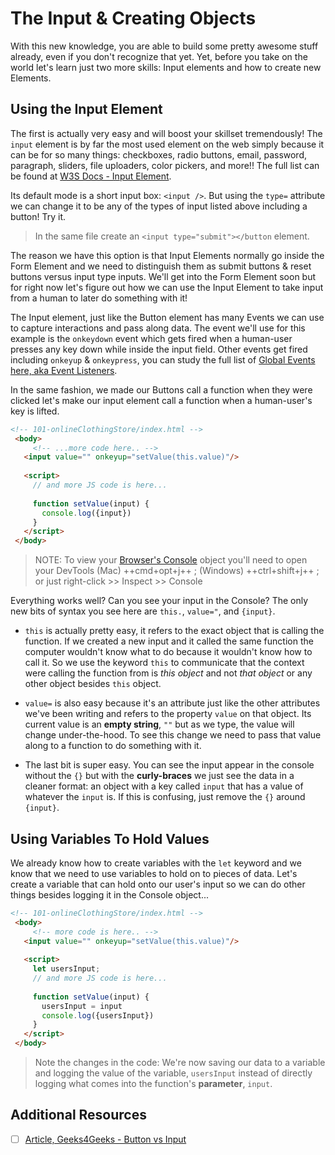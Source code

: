 # The Input & Creating Objects

With this new knowledge, you are able to build some pretty awesome stuff already, even if you don't recognize that yet. Yet, before you take on the world let's learn just two more skills: Input elements and how to create new Elements.

## Using the Input Element

The first is actually very easy and will boost your skillset tremendously! The `input` element is by far the most used element on the web simply because it can be for so many things: checkboxes, radio buttons, email, password, paragraph, sliders, file uploaders, color pickers, and more!! The full list can be found at [W3S Docs - Input Element](https://www.w3schools.com/tags/tag_input.asp).

Its default mode is a short input box: `<input />`. But using the `type=` attribute we can change it to be any of the types of input listed above including a button! Try it.

 > In the same file create an `<input type="submit"></button` element.

The reason we have this option is that Input Elements normally go inside the Form Element and we need to distinguish them as submit buttons & reset buttons versus input type inputs. We'll get into the Form Element soon but for right now let's figure out how we can use the Input Element to take input from a human to later do something with it!

The Input element, just like the Button element has many Events we can use to capture interactions and pass along data. The event we'll use for this example is the `onkeydown` event which gets fired when a human-user presses any key down while inside the input field. Other events get fired including `onkeyup` & `onkeypress`, you can study the full list of [Global Events here, aka Event Listeners](https://www.w3schools.com/tags/ref_eventattributes.asp).

In the same fashion, we made our Buttons call a function when they were clicked let's make our input element call a function when a human-user's key is lifted.

```html
<!-- 101-onlineClothingStore/index.html -->
 <body>
     <!-- ...more code here.. -->
   <input value="" onkeyup="setValue(this.value)"/>
 
   <script>
     // and more JS code is here...
 
     function setValue(input) {
       console.log({input})
     }
   </script>
 </body>
```

  > NOTE: To view your [Browser's Console](https://developer.chrome.com/docs/devtools/shortcuts/) object you'll need to open your DevTools (Mac) ++cmd+opt+j++ ; (Windows) ++ctrl+shift+j++ ; or just right-click >> Inspect >> Console

Everything works well? Can you see your input in the Console? The only new bits of syntax you see here are `this.`, `value="`, and `{input}`.

* `this` is actually pretty easy, it refers to the exact object that is calling the function. If we created a new input and it called the same function the computer wouldn't know what to do because it wouldn't know how to call it. So we use the keyword `this` to communicate that the context were calling the function from is *this object* and not *that object* or any other object besides `this` object.

* `value=` is also easy because it's an attribute just like the other attributes we've been writing and refers to the property `value` on that object. Its current value is an **empty string**, `""` but as we type, the value will change under-the-hood. To see this change we need to pass that value along to a function to do something with it.

* The last bit is super easy. You can see the input appear in the console without the `{}` but with the **curly-braces** we just see the data in a cleaner format: an object with a key called `input` that has a value of whatever the `input` is. If this is confusing, just remove the `{}` around `{input}`.

## Using Variables To Hold Values

We already know how to create variables with the `let` keyword and we know that we need to use variables to hold on to pieces of data. Let's create a variable that can hold onto our user's input so we can do other things besides logging it in the Console object...

```html
<!-- 101-onlineClothingStore/index.html -->
 <body>
     <!-- more code is here.. -->
   <input value="" onkeyup="setValue(this.value)"/>
 
   <script>
     let usersInput;
     // and more JS code is here...
 
     function setValue(input) {
       usersInput = input
       console.log({usersInput})
     }
   </script>
 </body>
```

  > Note the changes in the code: We're now saving our data to a variable and logging the value of the variable, `usersInput` instead of directly logging what comes into the function's **parameter**, `input`.

<!-- ! END OF VIDEO 101.1.3.6 - Input Element + `let` Variable -->

## Additional Resources

- [ ] [Article, Geeks4Geeks - Button vs Input](https://www.geeksforgeeks.org/button-tag-vs-input-typebutton-attribute/)
